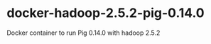 docker-hadoop-2.5.2-pig-0.14.0
==============================

Docker container to run Pig 0.14.0 with hadoop 2.5.2
